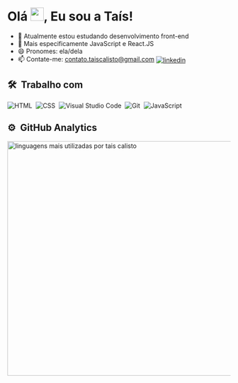 <h1 align="left">Olá <img src="https://raw.githubusercontent.com/kaueMarques/kaueMarques/master/hi.gif" width="30px">, Eu sou a Taís!</h1>

- 🔭 Atualmente estou estudando desenvolvimento front-end
- 🌱 Mais especificamente JavaScript e React.JS
- 😄 Pronomes: ela/dela
- 📫 Contate-me: contato.taiscalisto@gmail.com <a href="https://www.linkedin.com/in/ta%C3%ADs-calisto-43725a134/" target="_blank">
  <img align="center" src="https://img.shields.io/badge/-taiscalisto-05122A?style=flat&logo=linkedin" alt="linkedin"/>
</a>

## 🛠 &nbsp;Trabalho com
![HTML](https://img.shields.io/badge/-HTML-05122A?style=flat&logo=HTML5)&nbsp;
![CSS](https://img.shields.io/badge/-CSS-05122A?style=flat&logo=CSS3&logoColor=1572B6)&nbsp;
![Visual Studio Code](https://img.shields.io/badge/-Visual%20Studio%20Code-05122A?style=flat&logo=visual-studio-code&logoColor=007ACC)&nbsp;
![Git](https://img.shields.io/badge/-Git-05122A?style=flat&logo=git)&nbsp;
![JavaScript](https://img.shields.io/badge/-JavaScript-05122A?style=flat&logo=javascript)&nbsp;

## ⚙️ &nbsp;GitHub Analytics

<p align="left">
<img width="530em" src="https://github-readme-stats.vercel.app/api/top-langs/?username=tais-calisto&layout=compact&theme=dracula" alt="linguagens mais utilizadas por tais calisto"/>
</p>

